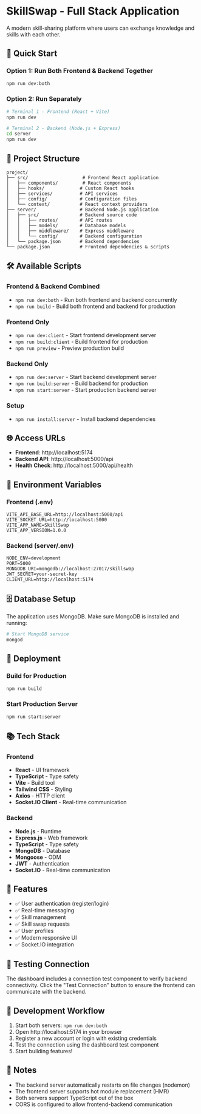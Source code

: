 # SkillSwap - Full Stack Application

A modern skill-sharing platform where users can exchange knowledge and skills with each other.

## 🚀 Quick Start

### Option 1: Run Both Frontend & Backend Together
```bash
npm run dev:both
```

### Option 2: Run Separately
```bash
# Terminal 1 - Frontend (React + Vite)
npm run dev

# Terminal 2 - Backend (Node.js + Express)
cd server
npm run dev
```

## 📁 Project Structure

```
project/
├── src/                    # Frontend React application
│   ├── components/         # React components
│   ├── hooks/             # Custom React hooks
│   ├── services/          # API services
│   ├── config/            # Configuration files
│   └── context/           # React context providers
├── server/                # Backend Node.js application
│   ├── src/               # Backend source code
│   │   ├── routes/        # API routes
│   │   ├── models/        # Database models
│   │   ├── middleware/    # Express middleware
│   │   └── config/        # Backend configuration
│   └── package.json       # Backend dependencies
└── package.json           # Frontend dependencies & scripts
```

## 🛠️ Available Scripts

### Frontend & Backend Combined
- `npm run dev:both` - Run both frontend and backend concurrently
- `npm run build` - Build both frontend and backend for production

### Frontend Only
- `npm run dev:client` - Start frontend development server
- `npm run build:client` - Build frontend for production
- `npm run preview` - Preview production build

### Backend Only
- `npm run dev:server` - Start backend development server
- `npm run build:server` - Build backend for production
- `npm run start:server` - Start production backend server

### Setup
- `npm run install:server` - Install backend dependencies

## 🌐 Access URLs

- **Frontend**: http://localhost:5174
- **Backend API**: http://localhost:5000/api
- **Health Check**: http://localhost:5000/api/health

## 🔧 Environment Variables

### Frontend (.env)
```env
VITE_API_BASE_URL=http://localhost:5000/api
VITE_SOCKET_URL=http://localhost:5000
VITE_APP_NAME=SkillSwap
VITE_APP_VERSION=1.0.0
```

### Backend (server/.env)
```env
NODE_ENV=development
PORT=5000
MONGODB_URI=mongodb://localhost:27017/skillswap
JWT_SECRET=your-secret-key
CLIENT_URL=http://localhost:5174
```

## 🗄️ Database Setup

The application uses MongoDB. Make sure MongoDB is installed and running:

```bash
# Start MongoDB service
mongod
```

## 🚀 Deployment

### Build for Production
```bash
npm run build
```

### Start Production Server
```bash
npm run start:server
```

## 📚 Tech Stack

### Frontend
- **React** - UI framework
- **TypeScript** - Type safety
- **Vite** - Build tool
- **Tailwind CSS** - Styling
- **Axios** - HTTP client
- **Socket.IO Client** - Real-time communication

### Backend
- **Node.js** - Runtime
- **Express.js** - Web framework
- **TypeScript** - Type safety
- **MongoDB** - Database
- **Mongoose** - ODM
- **JWT** - Authentication
- **Socket.IO** - Real-time communication

## 🎯 Features

- ✅ User authentication (register/login)
- ✅ Real-time messaging
- ✅ Skill management
- ✅ Skill swap requests
- ✅ User profiles
- ✅ Modern responsive UI
- ✅ Socket.IO integration

## 🧪 Testing Connection

The dashboard includes a connection test component to verify backend connectivity. Click the "Test Connection" button to ensure the frontend can communicate with the backend.

## 🔄 Development Workflow

1. Start both servers: `npm run dev:both`
2. Open http://localhost:5174 in your browser
3. Register a new account or login with existing credentials
4. Test the connection using the dashboard test component
5. Start building features!

## 📝 Notes

- The backend server automatically restarts on file changes (nodemon)
- The frontend server supports hot module replacement (HMR)
- Both servers support TypeScript out of the box
- CORS is configured to allow frontend-backend communication
